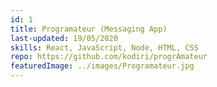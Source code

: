 ```yaml
---
id: 1
title: Programateur (Messaging App)
last-updated: 19/05/2020
skills: React, JavaScript, Node, HTML, CSS
repo: https://github.com/kodiri/progrAmateur
featuredImage: ../images/Programateur.jpg
---
```


